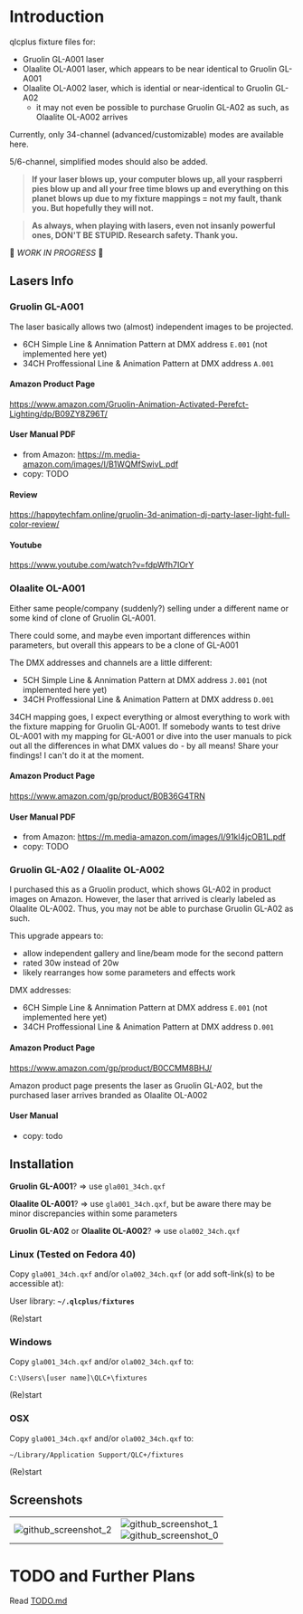 # Introduction

qlcplus fixture files for:

- Gruolin GL-A001 laser
- Olaalite OL-A001 laser, which appears to be near identical to Gruolin GL-A001
- Olaalite OL-A002 laser, which is idential or near-identical to Gruolin GL-A02
  - it may not even be possible to purchase Gruolin GL-A02 as such, as Olaalite OL-A002 arrives

Currently, only 34-channel (advanced/customizable) modes are available here.

5/6-channel, simplified modes should also be added.

> **If your laser blows up, your computer blows up, all your raspberri pies blow up and all your free time blows up and everything on this planet blows up due to my fixture mappings = not my fault, thank you. But hopefully they will not.**

> **As always, when playing with lasers, even not insanly powerful ones, DON'T BE STUPID. Research safety. Thank you.**

🚧 *WORK IN PROGRESS* 🚧

## Lasers Info

### Gruolin GL-A001

The laser basically allows two (almost) independent images to be projected.

- 6CH Simple Line & Annimation Pattern at DMX address `E.001` (not implemented here yet)
- 34CH Proffessional Line & Animation Pattern at DMX address `A.001`

#### Amazon Product Page

https://www.amazon.com/Gruolin-Animation-Activated-Perefct-Lighting/dp/B09ZY8Z96T/

#### User Manual PDF

- from Amazon: https://m.media-amazon.com/images/I/B1WQMfSwivL.pdf
- copy: TODO

#### Review

https://happytechfam.online/gruolin-3d-animation-dj-party-laser-light-full-color-review/

#### Youtube

https://www.youtube.com/watch?v=fdpWfh7IOrY

### Olaalite OL-A001

Either same people/company (suddenly?) selling under a different name or some kind of clone of Gruolin GL-A001.

There could some, and maybe even important differences within parameters, but overall this appears to be a clone of GL-A001

The DMX addresses and channels are a little different:

- 5CH Simple Line & Annimation Pattern at DMX address `J.001` (not implemented here yet)
- 34CH Proffessional Line & Animation Pattern at DMX address `D.001`

34CH mapping goes, I expect everything or almost everything to work with the fixture mapping for Gruolin GL-A001. If somebody wants to test drive OL-A001 with my mapping for GL-A001 or dive into the user manuals to pick out all the differences in what DMX values do - by all means! Share your findings! I can't do it at the moment.

#### Amazon Product Page

https://www.amazon.com/gp/product/B0B36G4TRN

#### User Manual PDF

- from Amazon: https://m.media-amazon.com/images/I/91kl4jcOB1L.pdf
- copy: TODO

### Gruolin GL-A02 / Olaalite OL-A002

I purchased this as a Gruolin product, which shows GL-A02 in product images on Amazon. However, the laser that arrived is clearly labeled as Olaalite OL-A002. Thus, you may not be able to purchase Gruolin GL-A02 as such.

This upgrade appears to:

- allow independent gallery and line/beam mode for the second pattern
- rated 30w instead of 20w
- likely rearranges how some parameters and effects work

DMX addresses:

- 6CH Simple Line & Annimation Pattern at DMX address `E.001` (not implemented here yet)
- 34CH Proffessional Line & Animation Pattern at DMX address `D.001`

#### Amazon Product Page

https://www.amazon.com/gp/product/B0CCMM8BHJ/

Amazon product page presents the laser as Gruolin GL-A02, but the purchased laser arrives branded as Olaalite OL-A002

#### User Manual

- copy: todo

## Installation

**Gruolin GL-A001**? => use `gla001_34ch.qxf`

**Olaalite OL-A001**? => use `gla001_34ch.qxf`, but be aware there may be minor discrepancies within some parameters

**Gruolin GL-A02** or **Olaalite OL-A002**? => use `ola002_34ch.qxf`

### Linux (Tested on Fedora 40)

Copy `gla001_34ch.qxf` and/or `ola002_34ch.qxf` (or add soft-link(s) to be accessible at):

User library: **`~/.qlcplus/fixtures`**

(Re)start

### Windows

Copy `gla001_34ch.qxf` and/or `ola002_34ch.qxf` to:

`C:\Users\[user name]\QLC+\fixtures`

(Re)start

### OSX

Copy `gla001_34ch.qxf` and/or `ola002_34ch.qxf` to:

`~/Library/Application Support/QLC+/fixtures`

(Re)start

## Screenshots


|                                                                                                                                    |                                                                                                                                                                                                                                                                              |
| ------------------------------------------------------------------------------------------------------------------------------------ | ------------------------------------------------------------------------------------------------------------------------------------------------------------------------------------------------------------------------------------------------------------------------------ |
| ![github_screenshot_2](https://github.com/HoneyHazard/qlcplus_gruolin_gl-a001/assets/8847050/4f0aaa16-32f7-403e-adbe-213d205f4b83) | ![github_screenshot_1](https://github.com/HoneyHazard/qlcplus_gruolin_gl-a001/assets/8847050/f064c725-77aa-4f4e-862f-7c0550022cae) <br /> ![github_screenshot_0](https://github.com/HoneyHazard/qlcplus_gruolin_gl-a001/assets/8847050/ead0f690-793c-49d7-90c1-49dae3029874) |

# TODO and Further Plans

Read [TODO.md](https://github.com/HoneyHazard/qlcplus_gruolin_olaalite_a001_a002/blob/main/TODO.md)
